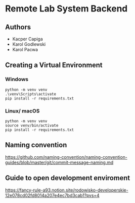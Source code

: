 # Remote Lab System Backend
## Authors
- Kacper Capiga
- Karol Godlewski
- Karol Pacwa

## Creating a Virtual Environment
### Windows
```
python -m venv venv
.\venv\Scripts\activate
pip install -r requirements.txt
```
### Linux/ macOS
```
python -m venv venv
source venv/bin/activate
pip install -r requirements.txt
```

## Naming convention
https://github.com/naming-convention/naming-convention-guides/blob/master/git/commit-message-naming.md

## Guide to open development enviroment
https://fancy-rule-a93.notion.site/rodowisko-developerskie-12e078cd02fd8014a207e4ec7bd3cab1?pvs=4
